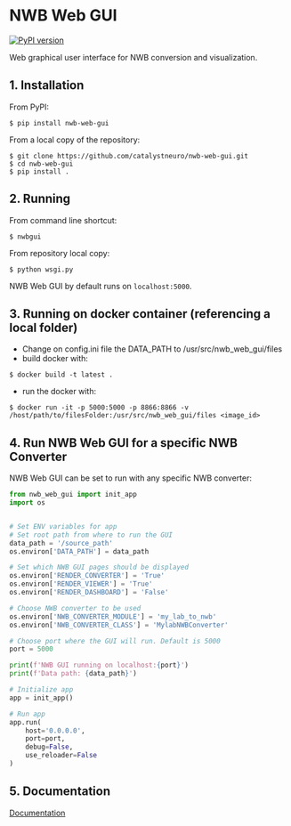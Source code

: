 # NWB Web GUI

[![PyPI version](https://badge.fury.io/py/nwb-web-gui.svg)](https://badge.fury.io/py/nwb-web-gui)

Web graphical user interface for NWB conversion and visualization.

## 1. Installation
From PyPI:
```
$ pip install nwb-web-gui
```

From a local copy of the repository:
```
$ git clone https://github.com/catalystneuro/nwb-web-gui.git
$ cd nwb-web-gui
$ pip install .
```

## 2. Running

From command line shortcut:
```
$ nwbgui
```

From repository local copy:
```
$ python wsgi.py
```

NWB Web GUI by default runs on `localhost:5000`.

## 3. Running on docker container (referencing a local folder)

- Change on config.ini file the DATA_PATH to /usr/src/nwb_web_gui/files  
- build docker with:
```
$ docker build -t latest .
```
- run the docker with:
```
$ docker run -it -p 5000:5000 -p 8866:8866 -v /host/path/to/filesFolder:/usr/src/nwb_web_gui/files <image_id>
```

## 4. Run NWB Web GUI for a specific NWB Converter
NWB Web GUI can be set to run with any specific NWB converter:

```python
from nwb_web_gui import init_app
import os


# Set ENV variables for app
# Set root path from where to run the GUI
data_path = '/source_path'
os.environ['DATA_PATH'] = data_path

# Set which NWB GUI pages should be displayed
os.environ['RENDER_CONVERTER'] = 'True'
os.environ['RENDER_VIEWER'] = 'True'
os.environ['RENDER_DASHBOARD'] = 'False'

# Choose NWB converter to be used
os.environ['NWB_CONVERTER_MODULE'] = 'my_lab_to_nwb'
os.environ['NWB_CONVERTER_CLASS'] = 'MylabNWBConverter'

# Choose port where the GUI will run. Default is 5000
port = 5000

print(f'NWB GUI running on localhost:{port}')
print(f'Data path: {data_path}')

# Initialize app
app = init_app()

# Run app
app.run(
    host='0.0.0.0',
    port=port,
    debug=False,
    use_reloader=False
)
```

## 5. Documentation

[Documentation](https://github.com/catalystneuro/nwb-web-gui/tree/master/documentation)
